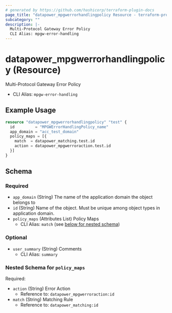 ```yaml
---
# generated by https://github.com/hashicorp/terraform-plugin-docs
page_title: "datapower_mpgwerrorhandlingpolicy Resource - terraform-provider-datapower"
subcategory: ""
description: |-
  Multi-Protocol Gateway Error Policy
  CLI Alias: mpgw-error-handling
---
```


# datapower_mpgwerrorhandlingpolicy (Resource)

Multi-Protocol Gateway Error Policy
  - CLI Alias: `mpgw-error-handling`

## Example Usage

```terraform
resource "datapower_mpgwerrorhandlingpolicy" "test" {
  id         = "MPGWErrorHandlingPolicy_name"
  app_domain = "acc_test_domain"
  policy_maps = [{
    match  = datapower_matching.test.id
    action = datapower_mpgwerroraction.test.id
  }]
}
```

<!-- schema generated by tfplugindocs -->
## Schema

### Required

- `app_domain` (String) The name of the application domain the object belongs to
- `id` (String) Name of the object. Must be unique among object types in application domain.
- `policy_maps` (Attributes List) Policy Maps
  - CLI Alias: `match` (see [below for nested schema](#nestedatt--policy_maps))

### Optional

- `user_summary` (String) Comments
  - CLI Alias: `summary`

<a id="nestedatt--policy_maps"></a>
### Nested Schema for `policy_maps`

Required:

- `action` (String) Error Action
  - Reference to: `datapower_mpgwerroraction:id`
- `match` (String) Matching Rule
  - Reference to: `datapower_matching:id`
